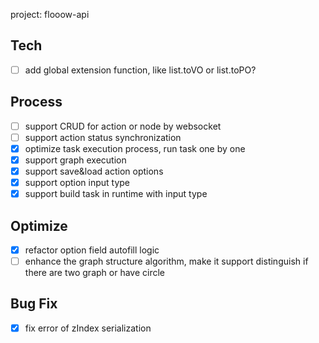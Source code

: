 project: flooow-api


## Tech
- [ ] add global extension function, like list.toVO or list.toPO?

## Process

- [ ] support CRUD for action or node by websocket
- [ ] support action status synchronization
- [X] optimize task execution process, run task one by one
- [X] support graph execution
- [X] support save&load action options
- [X] support option input type
- [X] support build task in runtime with input type

## Optimize
- [X] refactor option field autofill logic
- [ ] enhance the graph structure algorithm, make it support distinguish if there are two graph or have circle

## Bug Fix

- [X] fix error of zIndex serialization
